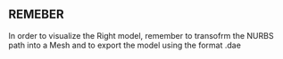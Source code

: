 ## REMEBER

In order to visualize the Right model, remember to transofrm the NURBS path into a Mesh and to export the model using the format .dae